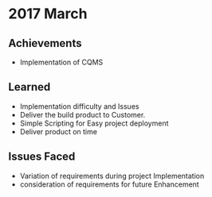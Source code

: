 # 2017 March
## Achievements
   - Implementation of CQMS

## Learned
   - Implementation difficulty and Issues
   - Deliver the build product to Customer.
   - Simple Scripting for Easy project deployment
   - Deliver product on time

## Issues Faced
   - Variation of requirements during project Implementation
   - consideration of requirements for future Enhancement
